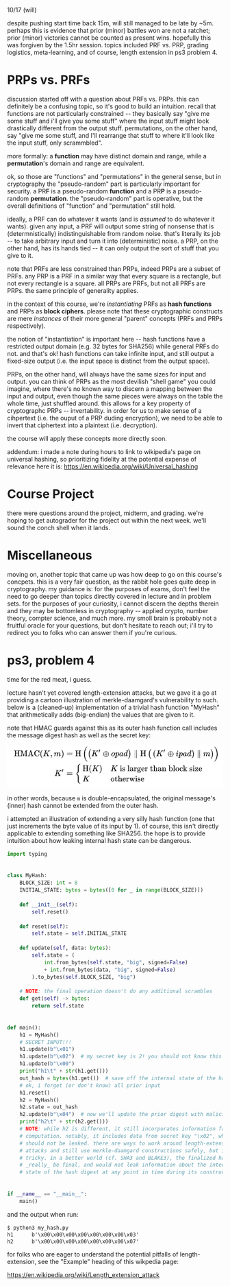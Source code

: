10/17 (will)

despite pushing start time back 15m, will still managed to be late by ~5m.
perhaps this is evidence that prior (minor) battles won are not a ratchet;
prior (minor) victories cannot be counted as present wins. hopefully this was
forgiven by the 1.5hr session. topics included PRF vs. PRP, grading logistics,
meta-learning, and of course, length extension in ps3 problem 4.

# PRPs vs. PRFs

discussion started off with a question about PRFs vs. PRPs. this can definitely
be a confusing topic, so it's good to build an intuition. recall that functions
are not particularly constrained -- they basically say "give me some stuff and
i'll give you some stuff" where the input stuff might look drastically
different from the output stuff. permutations, on the other hand, say "give me
some stuff, and I'll rearrange that stuff to where it'll look like the input
stuff, only scrammbled".

more formally: a **function** may have distinct domain and range, while a
**permutation**'s domain and range are equivalent.

ok, so those are "functions" and "permutations" in the general sense, but in
cryptography the "pseudo-random" part is particularly important for security. a
PR**F** is a pseudo-random **function** and a PR**P** is a pseudo-random
**permutation**. the "pseudo-random" part is operative, but the overall
definitions of "function" and "permutation" still hold.

ideally, a PRF can do whatever it wants (and is _assumed_ to do whatever it
wants). given any input, a PRF will output some string of nonsense that is
(determnistically) indistinguishable from random noise. that's literally its
job -- to take arbitrary input and turn it into (deterministic) noise. a PRP,
on the other hand, has its hands tied -- it can only output the sort of stuff
that you give to it.

note that PRFs are less constrained than PRPs, indeed PRPs are a subset of
PRFs. any PRP is a PRF in a similar way that every square is a rectangle, but
not every rectangle is a square. all PRPs are PRFs, but not all PRFs are PRPs.
the same principle of generality applies.

in the context of this course, we're _instantiating_ PRFs as **hash functions**
and PRPs as **block ciphers**. please note that these cryptographic constructs
are mere _instances_ of their more general "parent" concepts (PRFs and PRPs
respectively).

the notion of "instantiation" is important here -- hash functions have a
restricted output domain (e.g. 32 bytes for SHA256) while general PRFs do not.
and that's ok! hash functions can take infinite input, and still output a
fixed-size output (i.e. the input space is distinct from the output space).

PRPs, on the other hand, will always have the same sizes for input and output.
you can think of PRPs as the most devilish "shell game" you could imagine,
where there's no known way to discern a mapping between the input and output,
even though the same pieces were always on the table the whole time, just
shuffled around. this allows for a key property of cryptographc PRPs --
invertability. in order for us to make sense of a cihpertext (i.e. the ouput of
a PRP duding encryption), we need to be able to invert that ciphertext into a
plaintext (i.e. decryption).

the course will apply these concepts more directly soon.

addendum: i made a note during hours to link to wikipedia's page on universal
hashing, so prioritizing fidelity at the potential expense of relevance here it
is: https://en.wikipedia.org/wiki/Universal_hashing

# Course Project

there were questions around the project, midterm, and grading. we're hoping to
get autograder for the project out within the next week. we'll sound the conch
shell when it lands.

# Miscellaneous

moving on, another topic that came up was how deep to go on this course's
concpets. this is a very fair question, as the rabbit hole goes quite deep in
cryptography. my guidance is: for the purposes of exams, don't feel the need to
go deeper than topics directly covered in lecture and in problem sets. for the
purposes of your curiosity, i cannot discern the depths therein and they may be
bottomless in cryptography -- applied crypto, number theory, compter science,
and much more. my smoll brain is probably not a fruitful oracle for your
questions, but don't hesitate to reach out; i'll try to redirect you to folks
who can answer them if you're curious.

# ps3, problem 4

time for the red meat, i guess.

lecture hasn't yet covered length-extension attacks, but we gave it a go at
providing a cartoon illustration of merkle-daamgard's vulnerability to such.
below is a (cleaned-up) implementation of a trivial hash function "MyHash" that
arithmetically adds (big-endian) the values that are given to it. 

note that HMAC guards against this as its outer hash function call includes the
message digest hash as well as the secret key:

![](./img/2022-10-17_01.png)

in other words, because `m` is double-encapsulated, the original message's
(inner) hash cannot be extended from the outer hash.

i attempted an illustration of extending a very silly hash function (one that
just increments the byte value of its input by 1). of course, this isn't
directly applicable to extending something like SHA256. the hope is to provide
intuition about how leaking internal hash state can be dangerous.


```python
import typing


class MyHash:
    BLOCK_SIZE: int = 8
    INITIAL_STATE: bytes = bytes([0 for _ in range(BLOCK_SIZE)])

    def __init__(self):
        self.reset()

    def reset(self):
        self.state = self.INITIAL_STATE

    def update(self, data: bytes):
        self.state = (
            int.from_bytes(self.state, "big", signed=False)
            + int.from_bytes(data, "big", signed=False)
        ).to_bytes(self.BLOCK_SIZE, "big")

    # NOTE: the final operation doesn't do any additional scrambles
    def get(self) -> bytes:
        return self.state


def main():
    h1 = MyHash()
    # SECRET INPUT!!!
    h1.update(b"\x01")
    h1.update(b"\x02")  # my secret key is 2! you should not know this!
    h1.update(b"\x00")
    print("h1\t" + str(h1.get()))
    out_hash = bytes(h1.get())  # save off the internal state of the hash
    # ok, i forget (or don't know) all prior input
    h1.reset()
    h2 = MyHash()
    h2.state = out_hash
    h2.update(b"\x04")  # now we'll update the prior digest with malicious data
    print("h2\t" + str(h2.get()))
    # NOTE: while h2 is different, it still incorporates information from h1's
    # computation. notably, it includes data from secret key "\x02", which
    # should not be leaked. there are ways to work around length-extension
    # attacks and still use merkle-daamgard constructions safely, but it's
    # tricky. in a better world (cf. SHA3 and BLAKE3), the finalized hash would
    # _really_ be final, and would not leak information about the internal
    # state of the hash digest at any point in time during its construction.


if __name__ == "__main__":
    main()
```

and the output when run:

```
$ python3 my_hash.py
h1      b'\x00\x00\x00\x00\x00\x00\x00\x03'
h2      b'\x00\x00\x00\x00\x00\x00\x00\x07'
```

for folks who are eager to understand the potential pitfalls of
length-extension, see the "Example" heading of this wikpedia page:

https://en.wikipedia.org/wiki/Length_extension_attack
